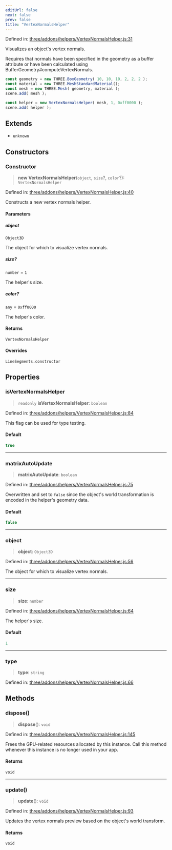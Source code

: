 ```yaml
---
editUrl: false
next: false
prev: false
title: "VertexNormalsHelper"
---
```


Defined in: [three/addons/helpers/VertexNormalsHelper.js:31](https://github.com/DefinitelyMaybe/three-i18n/blob/fa57b79433d1c349ffb23a78727299c8d4190136/three/addons/helpers/VertexNormalsHelper.js#L31)

Visualizes an object's vertex normals.

Requires that normals have been specified in the geometry as a buffer attribute or
have been calculated using BufferGeometry#computeVertexNormals.
```js
const geometry = new THREE.BoxGeometry( 10, 10, 10, 2, 2, 2 );
const material = new THREE.MeshStandardMaterial();
const mesh = new THREE.Mesh( geometry, material );
scene.add( mesh );

const helper = new VertexNormalsHelper( mesh, 1, 0xff0000 );
scene.add( helper );
```

## Extends

- `unknown`

## Constructors

### Constructor

> **new VertexNormalsHelper**(`object`, `size`?, `color`?): `VertexNormalsHelper`

Defined in: [three/addons/helpers/VertexNormalsHelper.js:40](https://github.com/DefinitelyMaybe/three-i18n/blob/fa57b79433d1c349ffb23a78727299c8d4190136/three/addons/helpers/VertexNormalsHelper.js#L40)

Constructs a new vertex normals helper.

#### Parameters

##### object

`Object3D`

The object for which to visualize vertex normals.

##### size?

`number` = `1`

The helper's size.

##### color?

`any` = `0xff0000`

The helper's color.

#### Returns

`VertexNormalsHelper`

#### Overrides

`LineSegments.constructor`

## Properties

### isVertexNormalsHelper

> `readonly` **isVertexNormalsHelper**: `boolean`

Defined in: [three/addons/helpers/VertexNormalsHelper.js:84](https://github.com/DefinitelyMaybe/three-i18n/blob/fa57b79433d1c349ffb23a78727299c8d4190136/three/addons/helpers/VertexNormalsHelper.js#L84)

This flag can be used for type testing.

#### Default

```ts
true
```

***

### matrixAutoUpdate

> **matrixAutoUpdate**: `boolean`

Defined in: [three/addons/helpers/VertexNormalsHelper.js:75](https://github.com/DefinitelyMaybe/three-i18n/blob/fa57b79433d1c349ffb23a78727299c8d4190136/three/addons/helpers/VertexNormalsHelper.js#L75)

Overwritten and set to `false` since the object's world transformation
is encoded in the helper's geometry data.

#### Default

```ts
false
```

***

### object

> **object**: `Object3D`

Defined in: [three/addons/helpers/VertexNormalsHelper.js:56](https://github.com/DefinitelyMaybe/three-i18n/blob/fa57b79433d1c349ffb23a78727299c8d4190136/three/addons/helpers/VertexNormalsHelper.js#L56)

The object for which to visualize vertex normals.

***

### size

> **size**: `number`

Defined in: [three/addons/helpers/VertexNormalsHelper.js:64](https://github.com/DefinitelyMaybe/three-i18n/blob/fa57b79433d1c349ffb23a78727299c8d4190136/three/addons/helpers/VertexNormalsHelper.js#L64)

The helper's size.

#### Default

```ts
1
```

***

### type

> **type**: `string`

Defined in: [three/addons/helpers/VertexNormalsHelper.js:66](https://github.com/DefinitelyMaybe/three-i18n/blob/fa57b79433d1c349ffb23a78727299c8d4190136/three/addons/helpers/VertexNormalsHelper.js#L66)

## Methods

### dispose()

> **dispose**(): `void`

Defined in: [three/addons/helpers/VertexNormalsHelper.js:145](https://github.com/DefinitelyMaybe/three-i18n/blob/fa57b79433d1c349ffb23a78727299c8d4190136/three/addons/helpers/VertexNormalsHelper.js#L145)

Frees the GPU-related resources allocated by this instance. Call this
method whenever this instance is no longer used in your app.

#### Returns

`void`

***

### update()

> **update**(): `void`

Defined in: [three/addons/helpers/VertexNormalsHelper.js:93](https://github.com/DefinitelyMaybe/three-i18n/blob/fa57b79433d1c349ffb23a78727299c8d4190136/three/addons/helpers/VertexNormalsHelper.js#L93)

Updates the vertex normals preview based on the object's world transform.

#### Returns

`void`

